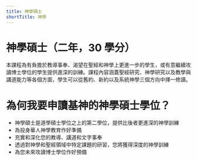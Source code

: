 ```yaml
---
title: 神學碩士
shortTitle: 神學
---
```


# 神學碩士（二年，30 學分）

本課程為有負擔於教導事奉、渴望在聖經和神學上更進一步的學生，或有意繼續攻讀博士學位的學生提供進深的訓練。課程內容涵蓋聖經研究、神學研究以及教學與講道能力等各個方面，學生可以從舊約、新約以及系統神學三個方向中擇一修讀。

# 為何我要申讀基神的神學碩士學位？

- 神學碩士是道學碩士學位之上的第二學位，提供比後者更進深的神學訓練
- 為投身華人神學教育作好準備
- 充實和深化您的教導、講道和文字事奉
- 透過對神學和聖經領域中特定課題的研習，您將獲得深度的神學訓練
- 為您未來攻讀博士學位作好預備
